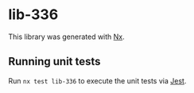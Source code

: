 # lib-336

This library was generated with [Nx](https://nx.dev).

## Running unit tests

Run `nx test lib-336` to execute the unit tests via [Jest](https://jestjs.io).
